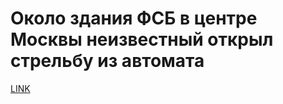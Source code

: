 # Около здания ФСБ в центре Москвы неизвестный открыл стрельбу из автомата



[LINK](https://varlamov.ru/3718086.html)